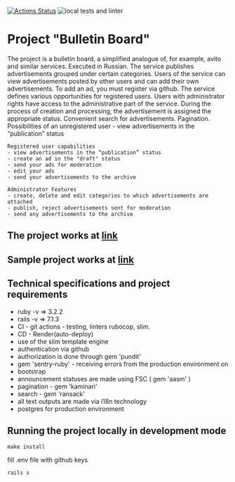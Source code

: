 [![Actions Status](https://github.com/tovarish39/rails-project-65/actions/workflows/hexlet-check.yml/badge.svg)](https://github.com/tovarish39/rails-project-65/actions)
![local tests and linter](https://github.com/tovarish39/rails-project-65/actions/workflows/rubyonrails.yml/badge.svg)

# Project "Bulletin Board"
The project is a bulletin board, a simplified analogue of, for example, avito and similar services. Executed in Russian. The service publishes advertisements grouped under certain categories. Users of the service can view advertisements posted by other users and can add their own advertisements. To add an ad, you must register via github. The service defines various opportunities for registered users. Users with administrator rights have access to the administrative part of the service. During the process of creation and processing, the advertisement is assigned the appropriate status. Convenient search for advertisements. Pagination.
    Possibilities of an unregistered user
    - view advertisements in the “publication” status

    Registered user capabilities
    - view advertisements in the “publication” status
    - create an ad in the "draft" status
    - send your ads for moderation
    - edit your ads
    - send your advertisements to the archive

    Administrator Features
    - create, delete and edit categories to which advertisements are attached
    - publish, reject advertisements sent for moderation
    - send any advertisements to the archive

## The project works at [link](https://rails-project-65-2npi.onrender.com/)
## Sample project works at [link](https://rails-bulletin-board-ru.hexlet.app)


## Technical specifications and project requirements
- ruby ​​-v => 3.2.2
- rails -v => 7.1.3
- CI - git actions - testing, linters rubocop, slim.
- CD - Render(auto-deploy)
- use of the slim template engine
- authentication via github
- authorization is done through gem 'pundit'
- gem 'sentry-ruby' - receiving errors from the production environment on
- bootstrap
- announcement statuses are made using FSC ( gem 'aasm' )
- pagination - gem 'kaminari'
- search - gem 'ransack'
- all text outputs are made via i18n technology
- postgres for production environment

## Running the project locally in development mode
    make install

fill .env file with github keys 

    rails s